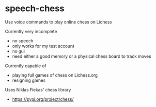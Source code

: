 # speech-chess
Use voice commands to play online chess on Lichess

Currently very incomplete
- no speech
- only works for my test account
- no gui
- need either a good memory or a physical chess board to track moves

Currently capable of
- playing full games of chess on Lichess.org
- resigning games

Uses Niklas Fiekas' chess library
- https://pypi.org/project/chess/
